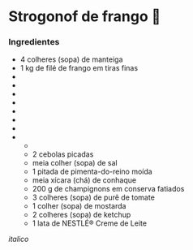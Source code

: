# Strogonof de frango :chicken:



### Ingredientes

- 4 colheres (sopa) de manteiga
- 1 kg de filé de frango em tiras finas
- 
- 
- 
- 
- 
- 
- 
- 
  - 
  - 2 cebolas picadas
  - meia colher (sopa) de sal
  - 1 pitada de pimenta-do-reino moída
  - meia xícara (chá) de conhaque
  - 200 g de champignons em conserva fatiados
  - 3 colheres (sopa) de purê de tomate
  - 1 colher (sopa) de mostarda
  - 2 colheres (sopa) de ketchup
  - 1 lata de NESTLÉ® Creme de Leite



_italico_



